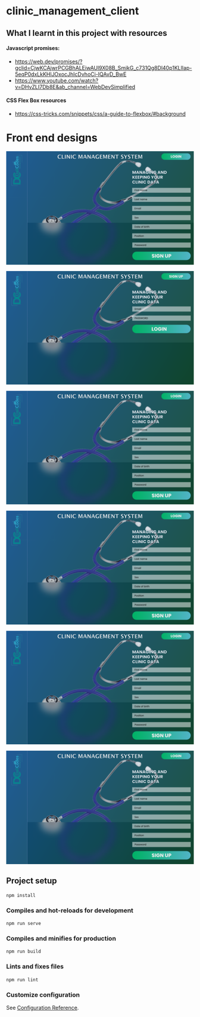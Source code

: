 # clinic_management_client

## What I learnt in this project with resources
#### Javascript promises: 

- <https://web.dev/promises/?gclid=CjwKCAjwrPCGBhALEiwAUl9X08B_SmjkG_c731Qg8Dl40p1KLlIap-5eqP0dxLkKHlJOxocJhIcDvhoCi-IQAvD_BwE>
- <https://www.youtube.com/watch?v=DHvZLI7Db8E&ab_channel=WebDevSimplified>

#### CSS Flex Box resources

- <https://css-tricks.com/snippets/css/a-guide-to-flexbox/#background>

# Front end designs

![Page1](designs/Web1920.png)

![Page2](designs/Web19202.png)

![Page3](designs/Web1920.png)

![Page1](designs/Web1920.png)

![Page1](designs/Web1920.png)

![Page1](designs/Web1920.png)

## Project setup
```
npm install
```

### Compiles and hot-reloads for development
```
npm run serve
```

### Compiles and minifies for production
```
npm run build
```

### Lints and fixes files
```
npm run lint
```

### Customize configuration
See [Configuration Reference](https://cli.vuejs.org/config/).
